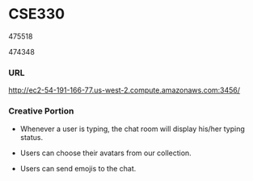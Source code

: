 # CSE330
475518

474348

### URL
http://ec2-54-191-166-77.us-west-2.compute.amazonaws.com:3456/

### Creative Portion

- Whenever a user is typing, the chat room will display his/her typing status.

- Users can choose their avatars from our collection.

- Users can send emojis to the chat.